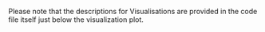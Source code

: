 Please note that the descriptions for Visualisations are provided in the code file itself just below the visualization plot.
